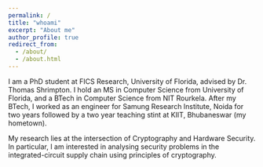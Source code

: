 ```yaml
---
permalink: /
title: "whoami"
excerpt: "About me"
author_profile: true
redirect_from: 
  - /about/
  - /about.html
---
```


I am a PhD student at FICS Research, University of Florida, advised by Dr. Thomas Shrimpton. I hold an MS in Computer Science from University of Florida, and a BTech in Computer Science from NIT Rourkela. After my BTech, I worked as an engineer for Samung Research Institute, Noida for two years followed by a two year teaching stint at KIIT, Bhubaneswar (my hometown).

My research lies at the intersection of Cryptography and Hardware Security. In particular, I am interested in analysing security problems in the integrated-circuit supply chain using principles of cryptography.
